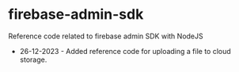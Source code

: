 # firebase-admin-sdk
Reference code related to firebase admin SDK with NodeJS

- 26-12-2023 - Added reference code for uploading a file to cloud storage. 
